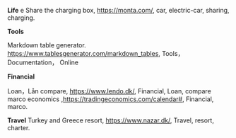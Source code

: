 

**Life**
e
Share the charging box,  https://monta.com/,  car,  electric-car, sharing,  charging.


**Tools**

Markdown table generator.  https://www.tablesgenerator.com/markdown_tables,  Tools，Documentation， Online


**Financial**

Loan，Lån compare,   https://www.lendo.dk/,   Financial,  Loan, compare
marco economics ,https://tradingeconomics.com/calendar#,  Financial,  marco.

**Travel**
Turkey and Greece resort, https://www.nazar.dk/,  Travel,  resort, charter.
